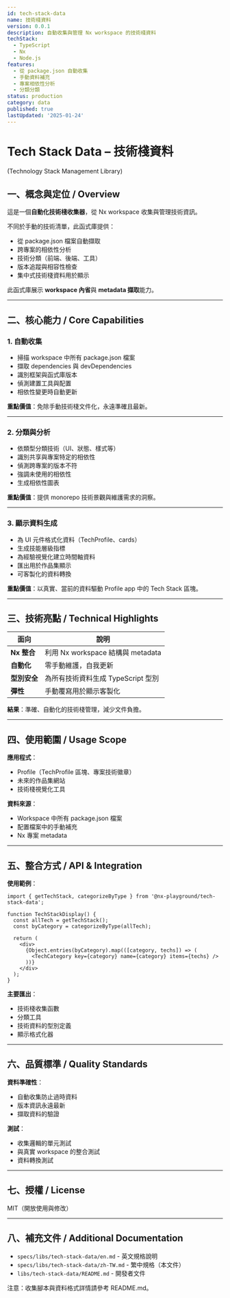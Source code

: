 ```yaml
---
id: tech-stack-data
name: 技術棧資料
version: 0.0.1
description: 自動收集與管理 Nx workspace 的技術棧資料
techStack:
  - TypeScript
  - Nx
  - Node.js
features:
  - 從 package.json 自動收集
  - 手動資料補充
  - 專案相依性分析
  - 分類分類
status: production
category: data
published: true
lastUpdated: '2025-01-24'
---
```


# Tech Stack Data – 技術棧資料

(Technology Stack Management Library)

## 一、概念與定位 / Overview

這是一個**自動化技術棧收集器**，從 Nx workspace 收集與管理技術資訊。

不同於手動的技術清單，此函式庫提供：

- 從 package.json 檔案自動擷取
- 跨專案的相依性分析
- 技術分類（前端、後端、工具）
- 版本追蹤與相容性檢查
- 集中式技術棧資料用於顯示

此函式庫展示 **workspace 內省**與 **metadata 擷取**能力。

---

## 二、核心能力 / Core Capabilities

### 1. 自動收集

- 掃描 workspace 中所有 package.json 檔案
- 擷取 dependencies 與 devDependencies
- 識別框架與函式庫版本
- 偵測建置工具與配置
- 相依性變更時自動更新

**重點價值**：免除手動技術棧文件化，永遠準確且最新。

---

### 2. 分類與分析

- 依類型分類技術（UI、狀態、樣式等）
- 識別共享與專案特定的相依性
- 偵測跨專案的版本不符
- 強調未使用的相依性
- 生成相依性圖表

**重點價值**：提供 monorepo 技術景觀與維護需求的洞察。

---

### 3. 顯示資料生成

- 為 UI 元件格式化資料（TechProfile、cards）
- 生成技能層級指標
- 為經驗視覺化建立時間軸資料
- 匯出用於作品集顯示
- 可客製化的資料轉換

**重點價值**：以真實、當前的資料驅動 Profile app 中的 Tech Stack 區塊。

---

## 三、技術亮點 / Technical Highlights

| 面向         | 說明                               |
| ------------ | ---------------------------------- |
| **Nx 整合**  | 利用 Nx workspace 結構與 metadata  |
| **自動化**   | 零手動維護，自我更新               |
| **型別安全** | 為所有技術資料生成 TypeScript 型別 |
| **彈性**     | 手動覆寫用於顯示客製化             |

**結果**：準確、自動化的技術棧管理，減少文件負擔。

---

## 四、使用範圍 / Usage Scope

**應用程式**：

- Profile（TechProfile 區塊、專案技術徽章）
- 未來的作品集網站
- 技術棧視覺化工具

**資料來源**：

- Workspace 中所有 package.json 檔案
- 配置檔案中的手動補充
- Nx 專案 metadata

---

## 五、整合方式 / API & Integration

**使用範例**：

```tsx
import { getTechStack, categorizeByType } from '@nx-playground/tech-stack-data';

function TechStackDisplay() {
  const allTech = getTechStack();
  const byCategory = categorizeByType(allTech);

  return (
    <div>
      {Object.entries(byCategory).map(([category, techs]) => (
        <TechCategory key={category} name={category} items={techs} />
      ))}
    </div>
  );
}
```

**主要匯出**：

- 技術棧收集函數
- 分類工具
- 技術資料的型別定義
- 顯示格式化器

---

## 六、品質標準 / Quality Standards

**資料準確性**：

- 自動收集防止過時資料
- 版本資訊永遠最新
- 擷取資料的驗證

**測試**：

- 收集邏輯的單元測試
- 與真實 workspace 的整合測試
- 資料轉換測試

---

## 七、授權 / License

MIT（開放使用與修改）

---

## 八、補充文件 / Additional Documentation

- `specs/libs/tech-stack-data/en.md` - 英文規格說明
- `specs/libs/tech-stack-data/zh-TW.md` - 繁中規格（本文件）
- `libs/tech-stack-data/README.md` - 開發者文件

注意：收集腳本與資料格式詳情請參考 README.md。
